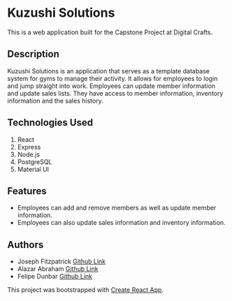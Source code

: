 # Kuzushi Solutions

This is a web application built for the Capstone Project at Digital Crafts.

## Description

Kuzushi Solutions is an application that serves as a template database system for gyms to manage their activity. It allows for employees to login and jump straight into work. Employees can update member information and update sales lists. They have access to member information, inventory information and the sales history. 

## Technologies Used

1. React
2. Express
3. Node.js
4. PostgreSQL
5. Material UI

## Features 

* Employees can add and remove members as well as update member information.
* Employees can also update sales information and inventory information.

## Authors

* Joseph Fitzpatrick [Github Link](https://github.com/joeyf116)
* Alazar Abraham [Github Link](https://github.com/alazarabraham)
* Felipe Dunbar [Github Link](https://github.com/FelipeD97)




This project was bootstrapped with [Create React App](https://github.com/facebook/create-react-app).


